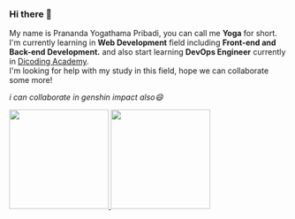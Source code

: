 ### Hi there 👋

My name is Prananda Yogathama Pribadi, you can call me **Yoga** for short.\
I'm currently learning in **Web Development** field including **Front-end and Back-end Development.** and also start learning **DevOps Engineer** currently in [Dicoding Academy](https://www.dicoding.com/).\
I'm looking for help with my study in this field, hope we can collaborate some more!

*i can collaborate in genshin impact also😄*

<p align="left">
<a href="https://github.com/prananda21">
  <img height="180em" src="https://github-readme-stats-eight-theta.vercel.app/api?username=prananda21&show_icons=true&theme=algolia&include_all_commits=true&count_private=true"/>
  <img height="180em" src="https://github-readme-stats-eight-theta.vercel.app/api/top-langs/?username=prananda21&layout=compact&langs_count=8&theme=algolia"/>
</a>
</p>

<!--
**prananda21/prananda21** is a ✨ _special_ ✨ repository because its `README.md` (this file) appears on your GitHub profile.

Here are some ideas to get you started:

- 🔭 I’m currently working on ...
- 🌱 I’m currently learning ...
- 👯 I’m looking to collaborate on ...
- 🤔 I’m looking for help with ...
- 💬 Ask me about ...
- 📫 How to reach me: ...
- 😄 Pronouns: ...
- ⚡ Fun fact: ...
-->
